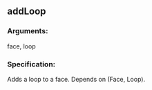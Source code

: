 ## addLoop
### Arguments: 
face, loop
### Specification: 
Adds a loop to a face. Depends on (Face, Loop).
